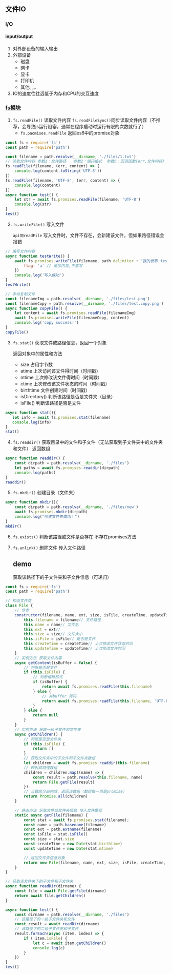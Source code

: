 ## 文件IO

### I/O

#### input/output
1. 对外部设备的输入输出
2. 外部设备
   - 磁盘
   - 网卡
   - 显卡
   - 打印机
   - 其他。。。
3. IO的速度往往远低于内存和CPU的交互速度

### [fs模块](http://nodejs.cn/api/fs.html)

1. ``fs.readFile()`` 读取文件内容
   ``fs.readFileSync()``同步读取文件内容（不推荐，会导致js运行阻塞，通常在程序启动时运行有限的次数就行了）
   - ``fs.paomises.readFile`` 返回es6中的promise对象

```js
const fs = require('fs')
const path = require('path')

const filename = path.resolve(__dirname, './files/1.txt')
// 读取文件内容 参数1：文件路径   参数2：编码格式  参数3：回调函数(err,文件内容)
fs.readFile(filename, (err, content) => {
    console.log(content.toString('UTF-8'))
})
fs.readFile(filename, 'UTF-8', (err, content) => {
    console.log(content)
})
async function test() {
    let str = await fs.promises.readFile(filename, 'UTF-8')
    console.log(str)
}
test()
```

2. ``fs.writeFile()`` 写入文件

      `api同readFile`
      写入文件时，文件不存在，会新建该文件，但如果路径错误会报错

```js
// 编写文件内容
async function testWrite() {
    await fs.promises.writeFile(filename, path.delimiter + '我的世界 test-0601', {
        flag: 'a' // 追加内容,不重写
    })
    console.log('写入成功')
}
testWrite()
```

```js
// 手动复制文件
const filenameImg = path.resolve(__dirname, './files/test.png')
const filenameCopy = path.resolve(__dirname, './files/test.copy.png')
async function copyFile() {
    let content = await fs.promises.readFile(filenameImg)
    await fs.promises.writeFile(filenameCopy, content)
    console.log('copy success!')
}
copyFile()
```

3. ``fs.stat()`` 获取文件或路径信息，返回一个对象

   返回对象中的属性和方法
   - size 占用字节数
   - atime 上次访问该文件得时间（时间戳）
   - mtime 上次修改该文件得时间（时间戳）
   - ctime 上次修改该文件状态的时间（时间戳）
   - birthtime 文件创建时间（时间戳）
   - isDirectory() 判断该路径是否是文件夹（目录）
   - isFile() 判断该路径是否是文件

```js
async function stat(){
   let info = await fs.promises.stat(filename)
   console.log(info)
}
stat()
```


4. ``fs.readdir()`` 获取目录中的文件和子文件（无法获取到子文件夹中的文件夹和文件） 返回数组

```js
async function readdir() {
    const dirpath = path.resolve(__dirname, './files')
    let paths = await fs.promises.readdir(dirpath)
    console.log(paths)
}
readdir()
```

5. ``fs.mkdir()`` 创建目录（文件夹）


```js
async function mkdir(){
    const dirpath = path.resolve(__dirname, './files/new')
    await fs.promises.mkdir(dirpath)
    console.log("创建文件夹成功！")
}
mkdir()
```

6. ``fs.exists()`` 判断该路径或文件是否存在
   不存在promises方法

7. ``fs.unlink()`` 删除文件 传入文件路径
   


   ## demo
   获取该路径下的子文件夹和子文件信息（可递归）


```js
const fs = require('fs')
const path = require('path')

// 构造文件类
class File {
    // 传参
    constructor(filename, name, ext, size, isFile, createTime, updateTime) {
        this.filename = filename// 文件路径
        this.name = name// 文件名
        this.ext = ext// 
        this.size = size// 文件大小
        this.isFile = isFile// 是否是文件
        this.createTime = createTime// 上次修改文件状态时间
        this.updateTime = updateTime// 上次修改文件时间
    }
    // 实例方法 获取文件内容
    async getContent(isBuffer = false) {
        // 判断是否是文件
        if (this.isFile) {
            // 判断编码格式
            if (isBuffer) {
                return await fs.promises.readFile(this.filename)
            } else {
                // 非buffer 转码
                return await fs.promises.readFile(this.filename, 'UTF-8')
            }
        } else {
            return null
        }
    }
    // 实例方法 获取一级子文件和文件夹
    async getChildren() {
        // 判断是否是文件夹
        if (this.isFile) {
            return []
        }
        // 获取文件夹中的子文件和子文件夹数组
        let children = await fs.promises.readdir(this.filename)
        // 映射成路径数组
        children = children.map((name) => {
            const result = path.resolve(this.filename, name)
            return File.getFile(result)
        })
        // 当数组全部完成，返回该数组（数组每一项是promise）
        return Promise.all(children)
    }

    // 静态方法 获取文件或文件夹信息 传入文件路径
    static async getFile(filename) {
        const stat = await fs.promises.stat(filename);
        const name = path.basename(filename)
        const ext = path.extname(filename)
        const isFile = stat.isFile()
        const size = stat.size
        const createTime = new Date(stat.birthtime)
        const updateTime = new Date(stat.mtime)

        // 返回文件夹信息对象
        return new File(filename, name, ext, size, isFile, createTime, updateTime)
    }
}

// 获取该文件夹下的子文件和子文件夹
async function readDir(dirname) {
    const file = await File.getFile(dirname)
    return await file.getChildren()
}

async function test() {
    const dirname = path.resolve(__dirname, './files')
    // 该路径下的一级子文件夹和文件
    const result = await readDir(dirname)
    // 该路径下的二级子文件夹和子文件
    result.forEach(async (item, index) => {
        if (!item.isFile) {
            let c = await item.getChildren()
            console.log(c)
        }
    })
}
test()
```